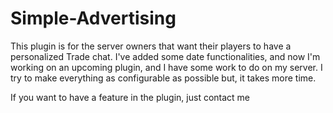 # Simple-Advertising
This plugin is for the server owners that want their players to have a personalized Trade chat.
I've added some date functionalities, and now I'm working on an upcoming plugin, and I have some work to do on my server.
I try to make everything as configurable as possible but, it takes more time.

If you want to have a feature in the plugin, just contact me
